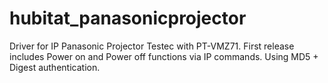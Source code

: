 # hubitat_panasonicprojector
Driver for IP Panasonic Projector
Testec with PT-VMZ71. 
First release includes Power on and Power off functions via IP commands.
Using MD5 + Digest authentication. 
